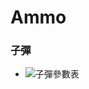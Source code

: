 # Ammo

### 子彈
+ ![子彈參數表](https://docs.google.com/spreadsheets/d/1bKuFt7uwZN1cdJlXwFskG6_M0bloWXEayzshl2hV_8c/edit#gid=1855744601)
